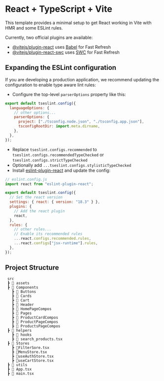 # React + TypeScript + Vite

This template provides a minimal setup to get React working in Vite with HMR and some ESLint rules.

Currently, two official plugins are available:

- [@vitejs/plugin-react](https://github.com/vitejs/vite-plugin-react/blob/main/packages/plugin-react/README.md) uses [Babel](https://babeljs.io/) for Fast Refresh
- [@vitejs/plugin-react-swc](https://github.com/vitejs/vite-plugin-react-swc) uses [SWC](https://swc.rs/) for Fast Refresh

## Expanding the ESLint configuration

If you are developing a production application, we recommend updating the configuration to enable type aware lint rules:

- Configure the top-level `parserOptions` property like this:

```js
export default tseslint.config({
  languageOptions: {
    // other options...
    parserOptions: {
      project: ["./tsconfig.node.json", "./tsconfig.app.json"],
      tsconfigRootDir: import.meta.dirname,
    },
  },
});
```

- Replace `tseslint.configs.recommended` to `tseslint.configs.recommendedTypeChecked` or `tseslint.configs.strictTypeChecked`
- Optionally add `...tseslint.configs.stylisticTypeChecked`
- Install [eslint-plugin-react](https://github.com/jsx-eslint/eslint-plugin-react) and update the config:

```js
// eslint.config.js
import react from "eslint-plugin-react";

export default tseslint.config({
  // Set the react version
  settings: { react: { version: "18.3" } },
  plugins: {
    // Add the react plugin
    react,
  },
  rules: {
    // other rules...
    // Enable its recommended rules
    ...react.configs.recommended.rules,
    ...react.configs["jsx-runtime"].rules,
  },
});
```

## Project Structure

```
 src
 ┣ 📂 assets
 ┣ 📂 Components
   ┣ 📂 Buttons
   ┣ 📂 Cards
   ┣ 📂 Cart
   ┣ 📂 Header
   ┣ 📂 HomePageCompos
   ┣ 📂 Pages
   ┣ 📂 ProductCardCompos
   ┣ 📂 ProductPageCompos
   ┣ 📂 ProductsPageCompos
 ┣ 📂 helpers
   ┣ 📂 hooks
   ┣ 📜 search_products.tsx
 ┣ 📂 Stores
   ┣ 📜FilterSore.tsx
   ┣ 📜MenuStore.tsx
   ┣ 📜useAuthStore.tsx
   ┣ 📜useCartStore.tsx
 ┣ 📂 utils
 ┣ 📜 App.tsx
 ┣ 📜 main.tsx





```
